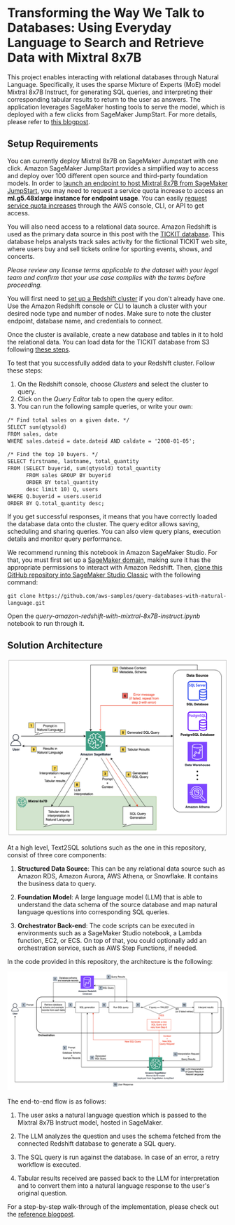 # Transforming the Way We Talk to Databases: Using Everyday Language to Search and Retrieve Data with Mixtral 8x7B

This project enables interacting with relational databases through Natural Language. Specifically, it uses the sparse Mixture of Experts (MoE) model Mixtral 8x7B Instruct, for generating SQL queries, and interpreting their corresponding tabular results to return to the user as answers. The application leverages SageMaker hosting tools to serve the model, which is deployed with a few clicks from SageMaker JumpStart. For more details, please refer to [this blogpost](https://aws.amazon.com/blogs/machine-learning/use-everyday-language-to-search-and-retrieve-data-with-mixtral-8x7b-on-amazon-sagemaker-jumpstart/).

## Setup Requirements

You can currently deploy Mixtral 8x7B on SageMaker Jumpstart with one click. Amazon SageMaker JumpStart provides a simplified way to access and deploy over 100 different open source and third-party foundation models. In order to [launch an endpoint to host Mixtral 8x7B from SageMaker JumpStart](https://docs.aws.amazon.com/sagemaker/latest/dg/jumpstart-deploy.html), you may need to request a service quota increase to access an **ml.g5.48xlarge instance for endpoint usage**. You can easily [request service quota increases](https://docs.aws.amazon.com/servicequotas/latest/userguide/request-quota-increase.html) through the AWS console, CLI, or API to get access.

You will also need access to a relational data source. Amazon Redshift is used as the primary data source in this post with the [TICKIT database](https://docs.aws.amazon.com/redshift/latest/dg/c_sampledb.html). This database helps analysts track sales activity for the fictional TICKIT web site, where users buy and sell tickets online for sporting events, shows, and concerts.

_Please review any license terms applicable to the dataset with your legal team and confirm that your use case complies with the terms before proceeding._

You will first need to [set up a Redshift cluster](https://docs.aws.amazon.com/redshift/latest/gsg/rs-gsg-launch-sample-cluster.html) if you don't already have one. Use the Amazon Redshift console or CLI to launch a cluster with your desired node type and number of nodes. Make sure to note the cluster endpoint, database name, and credentials to connect.

Once the cluster is available, create a new database and tables in it to hold the relational data. You can load data for the TICKIT database from S3 following [these steps](https://docs.aws.amazon.com/redshift/latest/gsg/rs-gsg-create-sample-db.html).

To test that you successfully added data to your Redshift cluster. Follow these steps:

1. On the Redshift console, choose _Clusters_ and select the cluster to query.
2. Click on the _Query Editor_ tab to open the query editor.
3. You can run the following sample queries, or write your own:

```
/* Find total sales on a given date. */
SELECT sum(qtysold)
FROM sales, date
WHERE sales.dateid = date.dateid AND caldate = '2008-01-05';
```

```
/* Find the top 10 buyers. */
SELECT firstname, lastname, total_quantity
FROM (SELECT buyerid, sum(qtysold) total_quantity
      FROM sales GROUP BY buyerid
      ORDER BY total_quantity
      desc limit 10) Q, users
WHERE Q.buyerid = users.userid
ORDER BY Q.total_quantity desc;
```

If you get successful responses, it means that you have correctly loaded the database data onto the cluster. The query editor allows saving, scheduling and sharing queries. You can also view query plans, execution details and monitor query performance.

We recommend running this notebook in Amazon SageMaker Studio. For that, you must first set up a [SageMaker domain](https://docs.aws.amazon.com/sagemaker/latest/dg/sm-domain.html), making sure it has the appropriate permissions to interact with Amazon Redshift. Then, [clone this GitHub repository into SageMaker Studio Classic](https://docs.aws.amazon.com/sagemaker/latest/dg/studio-tasks-git.html) with the following command:

```
git clone https://github.com/aws-samples/query-databases-with-natural-language.git
```
Open the _query-amazon-redshift-with-mixtral-8x7B-instruct.ipynb_ notebook to run through it.

## Solution Architecture

![](docs/architecture1.png)

At a high level, Text2SQL solutions such as the one in this repository, consist of three core components:

1. **Structured Data Source**: This can be any relational data source such as Amazon RDS, Amazon Aurora, AWS Athena, or Snowflake. It contains the business data to query.

2. **Foundation Model**: A large language model (LLM) that is able to understand the data schema of the source database and map natural language questions into corresponding SQL queries.

3. **Orchestrator Back-end**: The code scripts can be executed in environments such as a SageMaker Studio notebook, a Lambda function, EC2, or ECS. On top of that, you could optionally add an orchestration service, such as AWS Step Functions, if needed.

In the code provided in this repository, the architecture is the following:

![](docs/architecture2.png)

The end-to-end flow is as follows:

1. The user asks a natural language question which is passed to the Mixtral 8x7B Instruct model, hosted in SageMaker.

2. The LLM analyzes the question and uses the schema fetched from the connected Redshift database to generate a SQL query.

3. The SQL query is run against the database. In case of an error, a retry workflow is executed.

4. Tabular results received are passed back to the LLM for interpretation and to convert them into a natural language response to the user's original question.

For a step-by-step walk-through of the implementation, please check out the [reference blogpost](https://aws.amazon.com/blogs/machine-learning/use-everyday-language-to-search-and-retrieve-data-with-mixtral-8x7b-on-amazon-sagemaker-jumpstart/).
